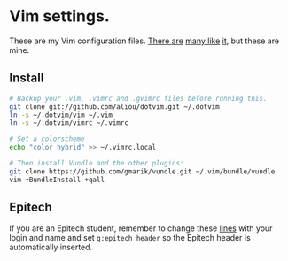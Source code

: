 # Vim settings.

These are my Vim configuration files. [There are][steve-losh] [many like][pengwynn]
[it][sanctum], but these are mine.

## Install

```sh
# Backup your .vim, .vimrc and .gvimrc files before running this.
git clone git://github.com/aliou/dotvim.git ~/.dotvim
ln -s ~/.dotvim/vim ~/.vim
ln -s ~/.dotvim/vimrc ~/.vimrc

# Set a colorscheme
echo "color hybrid" >> ~/.vimrc.local

# Then install Vundle and the other plugins:
git clone https://github.com/gmarik/vundle.git ~/.vim/bundle/vundle
vim +BundleInstall +qall
```

## Epitech

If you are an Epitech student, remember to change these [lines][l1] with your login
and name and set `g:epitech_header` so the Epitech header is automatically
inserted.

[l1]: https://github.com/aliou/dotvim/blob/master/vim/plugin/epitech.vim#L17-18
[l2]: https://github.com/gmarik/vundle
[steve-losh]: https://bitbucket.org/sjl/dotfiles/
[pengwynn]: https://github.com/pengwynn/dotfiles
[sanctum]: https://github.com/tejr/dotfiles

